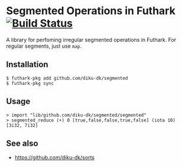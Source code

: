 # Segmented Operations in Futhark [![Build Status](https://travis-ci.org/diku-dk/segmented.svg?branch=master)](https://travis-ci.org/diku-dk/segmented)

A library for perfoming irregular segmented operations in Futhark.
For regular segments, just use `map`.

## Installation

```
$ futhark-pkg add github.com/diku-dk/segmented
$ futhark-pkg sync
```

## Usage

```
> import "lib/github.com/diku-dk/segmented/segmented"
> segmented_reduce (+) 0 [true,false,false,true,false] (iota 10)
[3i32, 7i32]
```

## See also

* https://github.com/diku-dk/sorts
